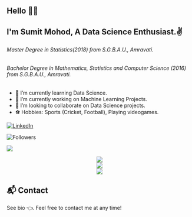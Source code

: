 <h2>Hello 🙋‍♂️</h2>
<h2>I'm <b>Sumit Mohod</b>, A Data Science Enthusiast.✌️</h2>
<h6>Master Degree in Statistics(2018) from S.G.B.A.U., Amravati.</h6>
<h6>Bachelor Degree in  Mathematics, Statistics and Computer Science (2016) from S.G.B.A.U., Amravati.</h6>

- 💖 I’m currently learning Data Science.
- 🌈  I’m currently working on Machine Learning Projects.
- 👯 I’m looking to collaborate on Data Science projects.
- ⚽️ Hobbies: Sports (Cricket, Football), Playing videogames.         
    
<a href="https://www.linkedin.com/in/sumit-mohod-25b248148"><img src="https://img.shields.io/badge/LinkedIn--_.svg?style=social&logo=linkedin" alt="LinkedIn"></a> 

![Followers](https://badges.fw-web.space/github/followers/sumit0072?style=flat-square&logo=github)
 
![](https://estruyf-github.azurewebsites.net/api/VisitorHit?user=sumit0072&repo=github-visitors-badge&countColorcountColor&countColor=%237B1E7A)

<p align="center">
  <img src ="https://github-readme-stats.vercel.app/api?username=sumit0072&show_icons=true&include_all_commits=true&bg_color=2D3748&title_color=2F855A&icon_color=2F855A&text_color=ffffff"><br>
  <img src = "https://github-readme-streak-stats.herokuapp.com?user=sumit0072&theme=onedark&hide_border=true"><br>
  <img src='https://github-readme-stats.vercel.app/api/top-langs/?username=sumit0072'>
</p>  

## 📬 Contact
See bio 👈. Feel free to contact me at any time!
